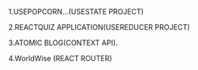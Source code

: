 1.USEPOPCORN...(USESTATE PROJECT)



2.REACTQUIZ APPLICATION(USEREDUCER PROJECT)




3.ATOMIC BLOG(CONTEXT API).



4.WorldWise (REACT ROUTER)
